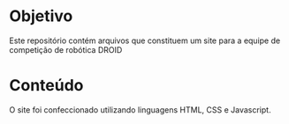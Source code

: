 # Objetivo
Este repositório contém arquivos que constituem um site para a equipe de competição de robótica DROID

# Conteúdo
O site foi confeccionado utilizando linguagens HTML, CSS e Javascript.
